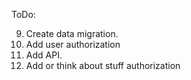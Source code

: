 ToDo:


9. Create data migration.
11. Add user authorization
12. Add API.
13. Add or think about stuff authorization
